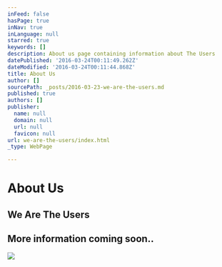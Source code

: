 ```yaml
---
inFeed: false
hasPage: true
inNav: true
inLanguage: null
starred: true
keywords: []
description: About us page containing information about The Users
datePublished: '2016-03-24T00:11:49.262Z'
dateModified: '2016-03-24T00:11:44.868Z'
title: About Us
author: []
sourcePath: _posts/2016-03-23-we-are-the-users.md
published: true
authors: []
publisher:
  name: null
  domain: null
  url: null
  favicon: null
url: we-are-the-users/index.html
_type: WebPage

---
```

# About Us

## We Are The Users

## More information coming soon..
![](https://the-grid-user-content.s3-us-west-2.amazonaws.com/1d447532-8f1b-4342-aa2c-7a81b6e2123f.jpg)